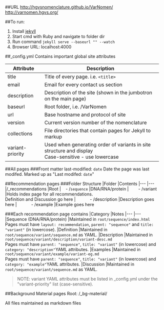 ##URL
http://hgvsnomenclature.github.io/VarNomen/
http://varnomen.hgvs.org/

##To run:

1. Install [jekyll](http://jekyllrb.com/docs/installation/)
2. Start cmd with Ruby and navigate to folder dir
3. Run command `jekyll serve --baseurl "" --watch`
4. Browser URL: localhost:4000

##_config.yml
Contains important global site attributes

|Attribute          |Description
|---                |---
|title              |Title of every page. i.e. `<title>`
|email              |Email for every contact us section
|description        |Description of the site (shown in the jumbotron on the main page)
|baseurl            |Root folder, i.e. /VarNomen
|url                |Base hostname and protocol of site
|version            |Current version number of the nomenclature
|collections        |File directories that contain pages for Jekyll to markup
|variant-priority   |Used when generating order of variants in site structure and display <br> Case-sensitive - use lowercase

##All pages
###Front matter
last-modified: `date`
Date the page was last modifed. Marked up as "Last modifed: `date`"


##Recommendation pages
###Folder Structure
|Folder                                                                                 |Contents
|---                                                                                    |---
|/_recommendations                                                                      |Root
|&nbsp;&nbsp;&nbsp;&nbsp;- /`sequence`                                                  |DNA/RNA/protein
|&nbsp;&nbsp;&nbsp;&nbsp;&nbsp;&nbsp;&nbsp;&nbsp;- /variant                             |Holds index page for all recommendations. <br> Definition and Discussion go here
|&nbsp;&nbsp;&nbsp;&nbsp;&nbsp;&nbsp;&nbsp;&nbsp;&nbsp;&nbsp;&nbsp;&nbsp;- /description |Description goes here
|&nbsp;&nbsp;&nbsp;&nbsp;&nbsp;&nbsp;&nbsp;&nbsp;&nbsp;&nbsp;&nbsp;&nbsp;- /example     |Example goes here

###Each recommendation page contains
|Category                   |Notes
|---                        |---
|Sequence (DNA/RNA/protein) |Maintained in `root/sequence/index.html` <br> Pages must have `layout: recommendation`, `parent: "sequence"` and `title: "variant"` (in lowercose).
|Definition                 |Maintained in `root/sequence/variant/sequence.md` as YAML.
|Description                |Maintained in `root/sequence/variant/description/variant-desc.md` <br> Pages must have `parent: "sequence"`, `title: "variant"` (in lowercose) and `category: "description"`YAML attributes.
|Examples                   |Maintained in `root/sequence/variant/example/variant-eg.md` <br> Pages must have `parent: "sequence"`, `title: "variant"` (in lowercose) and `category: "example"`YAML attributes.
|Discussion                 |Maintained in `root/sequence/variant/sequence.md` as YAML.

>NOTE: variant YAML attributes must be listed in _config.yml under the "variant-priority" list (case-sensitive).

##Background Material pages
Root: /_bg-material/

All files maintained as markdown files